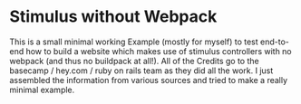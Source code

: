# Stimulus without Webpack

This is a small minimal working Example (mostly for myself) to test end-to-end how to build a website which makes use of stimulus controllers with no webpack (and thus no buildpack at all!).
All of the Credits go to the basecamp / hey.com / ruby on rails team as they did all the work.
I just assembled the information from various sources and tried to make a really minimal example.
